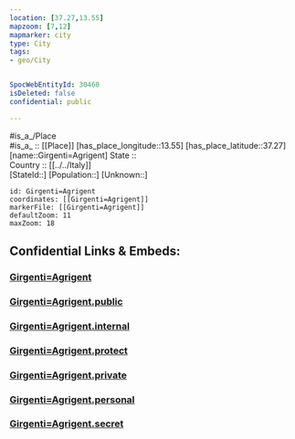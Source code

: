 ```yaml
---
location: [37.27,13.55] 
mapzoom: [7,12] 
mapmarker: city 
type: City
tags:
- geo/City


SpocWebEntityId: 30460
isDeleted: false
confidential: public

---
```

#is_a_/Place  
#is_a_ :: [[Place]] 
[has_place_longitude::13.55] 
[has_place_latitude::37.27] 
[name::Girgenti=Agrigent] 
State ::  
Country :: [[../../Italy]]  
[StateId::] 
[Population::] 
[Unknown::] 


```leaflet
id: Girgenti=Agrigent
coordinates: [[Girgenti=Agrigent]] 
markerFile: [[Girgenti=Agrigent]] 
defaultZoom: 11 
maxZoom: 18
```


## Confidential Links & Embeds: 

### [Girgenti=Agrigent](/_Standards/Earth/Continent/Europe/Europe~South/Italy/City/Girgenti=Agrigent.md) 

### [Girgenti=Agrigent.public](/_public/Earth/Continent/Europe/Europe~South/Italy/City/Girgenti=Agrigent.public.md) 

### [Girgenti=Agrigent.internal](/_internal/Earth/Continent/Europe/Europe~South/Italy/City/Girgenti=Agrigent.internal.md) 

### [Girgenti=Agrigent.protect](/_protect/Earth/Continent/Europe/Europe~South/Italy/City/Girgenti=Agrigent.protect.md) 

### [Girgenti=Agrigent.private](/_private/Earth/Continent/Europe/Europe~South/Italy/City/Girgenti=Agrigent.private.md) 

### [Girgenti=Agrigent.personal](/_personal/Earth/Continent/Europe/Europe~South/Italy/City/Girgenti=Agrigent.personal.md) 

### [Girgenti=Agrigent.secret](/_secret/Earth/Continent/Europe/Europe~South/Italy/City/Girgenti=Agrigent.secret.md)

